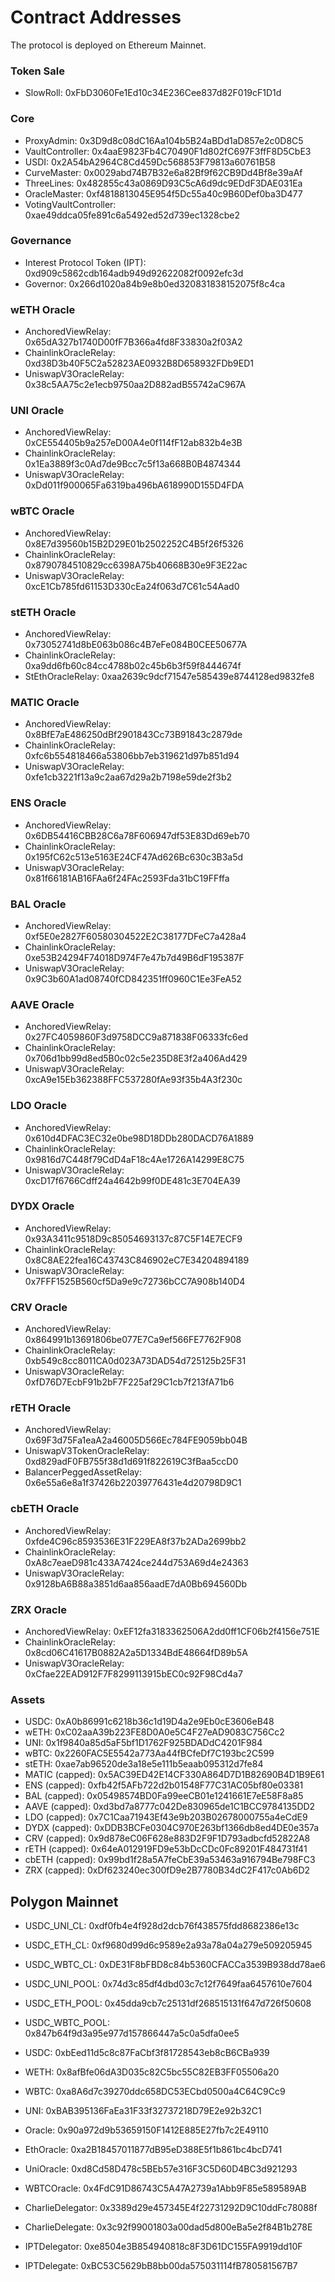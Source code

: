 # Contract Addresses
The protocol is deployed on Ethereum Mainnet.

### Token Sale
*    SlowRoll: 0xFbD3060Fe1Ed10c34E236Cee837d82F019cF1D1d

### Core
*    ProxyAdmin: 0x3D9d8c08dC16Aa104b5B24aBDd1aD857e2c0D8C5
*    VaultController: 0x4aaE9823Fb4C70490F1d802fC697F3ffF8D5CbE3
*    USDI: 0x2A54bA2964C8Cd459Dc568853F79813a60761B58
*    CurveMaster: 0x0029abd74B7B32e6a82Bf9f62CB9Dd4Bf8e39aAf
*    ThreeLines: 0x482855c43a0869D93C5cA6d9dc9EDdF3DAE031Ea
*    OracleMaster: 0xf4818813045E954f5Dc55a40c9B60Def0ba3D477
*    VotingVaultController: 0xae49ddca05fe891c6a5492ed52d739ec1328cbe2

### Governance
*    Interest Protocol Token (IPT): 0xd909c5862cdb164adb949d92622082f0092efc3d
*    Governor: 0x266d1020a84b9e8b0ed320831838152075f8c4ca     

### wETH Oracle
*    AnchoredViewRelay: 0x65dA327b1740D00fF7B366a4fd8F33830a2f03A2
*    ChainlinkOracleRelay: 0xd38D3b40F5C2a52823AE0932B8D658932FDb9ED1
*    UniswapV3OracleRelay: 0x38c5AA75c2e1ecb9750aa2D882adB55742aC967A
    
### UNI Oracle
*    AnchoredViewRelay: 0xCE554405b9a257eD00A4e0f114fF12ab832b4e3B
*    ChainlinkOracleRelay: 0x1Ea3889f3c0Ad7de9Bcc7c5f13a668B0B4874344
*    UniswapV3OracleRelay: 0xDd011f900065Fa6319ba496bA618990D155D4FDA

### wBTC Oracle
*    AnchoredViewRelay: 0x8E7d39560b15B2D29E01b2502252C4B5f26f5326
*    ChainlinkOracleRelay: 0x8790784510829cc6398A75b40668B30e9F3E22ac
*    UniswapV3OracleRelay: 0xcE1Cb785fd61153D330cEa24f063d7C61c54Aad0

### stETH Oracle
*    AnchoredViewRelay: 0x73052741d8bE063b086c4B7eFe084B0CEE50677A
*    ChainlinkOracleRelay: 0xa9dd6fb60c84cc4788b02c45b6b3f59f8444674f
*    StEthOracleRelay: 0xaa2639c9dcf71547e585439e8744128ed9832fe8

### MATIC Oracle
*    AnchoredViewRelay: 0x8BfE7aE486250dBf2901843Cc73B91843c2879de
*    ChainlinkOracleRelay: 0xfc6b554818466a53806bb7eb319621d97b851d94
*    UniswapV3OracleRelay: 0xfe1cb3221f13a9c2aa67d29a2b7198e59de2f3b2

### ENS Oracle
*    AnchoredViewRelay: 0x6DB54416CBB28C6a78F606947df53E83Dd69eb70
*    ChainlinkOracleRelay: 0x195fC62c513e5163E24CF47Ad626Bc630c3B3a5d
*    UniswapV3OracleRelay: 0x81f66181AB16FAa6f24FAc2593Fda31bC19FFffa

### BAL Oracle
*    AnchoredViewRelay: 0xf5E0e2827F60580304522E2C38177DFeC7a428a4
*    ChainlinkOracleRelay: 0xe53B24294F74018D974F7e47b7d49B6dF195387F
*    UniswapV3OracleRelay: 0x9C3b60A1ad08740fCD842351ff0960C1Ee3FeA52

### AAVE Oracle
*    AnchoredViewRelay: 0x27FC4059860F3d9758DCC9a871838F06333fc6ed
*    ChainlinkOracleRelay: 0x706d1bb99d8ed5B0c02c5e235D8E3f2a406Ad429
*    UniswapV3OracleRelay: 0xcA9e15Eb362388FFC537280fAe93f35b4A3f230c

### LDO Oracle
*    AnchoredViewRelay: 0x610d4DFAC3EC32e0be98D18DDb280DACD76A1889
*    ChainlinkOracleRelay: 0x9816d7C448f79CdD4aF18c4Ae1726A14299E8C75
*    UniswapV3OracleRelay: 0xcD17f6766Cdff24a4642b99f0DE481c3E704EA39

### DYDX Oracle
*    AnchoredViewRelay: 0x93A3411c9518D9c85054693137c87C5F14E7ECF9
*    ChainlinkOracleRelay: 0x8C8AE22fea16C43743C846902eC7E34204894189
*    UniswapV3OracleRelay: 0x7FFF1525B560cf5Da9e9c72736bCC7A908b140D4

### CRV Oracle
*    AnchoredViewRelay: 0x864991b13691806be077E7Ca9ef566FE7762F908
*    ChainlinkOracleRelay: 0xb549c8cc8011CA0d023A73DAD54d725125b25F31
*    UniswapV3OracleRelay: 0xfD76D7EcbF91b2bF7F225af29C1cb7f213fA71b6

### rETH Oracle
*    AnchoredViewRelay: 0x69F3d75Fa1eaA2a46005D566Ec784FE9059bb04B
*    UniswapV3TokenOracleRelay: 0xd829adF0FB755f38d1d691f822619C3fBaa5ccD0
*    BalancerPeggedAssetRelay: 0x6e55a6e8a1f37426b22039776431e4d20798D9C1

### cbETH Oracle
*    AnchoredViewRelay: 0xfde4C96c8593536E31F229EA8f37b2ADa2699bb2
*    ChainlinkOracleRelay: 0xA8c7eaeD981c433A7424ce244d753A69d4e24363
*    UniswapV3OracleRelay: 0x9128bA6B88a3851d6aa856aadE7dA0Bb694560Db

### ZRX Oracle
*   AnchoredViewRelay: 0xEF12fa3183362506A2dd0ff1CF06b2f4156e751E
*   ChainlinkOracleRelay: 0x8cd06C41617B0882A2a5D1334BdE48664fD89b5A
*   UniswapV3OracleRelay: 0xCfae22EAD912F7F8299113915bEC0c92F98Cd4a7

### Assets
* USDC: 0xA0b86991c6218b36c1d19D4a2e9Eb0cE3606eB48
* wETH: 0xC02aaA39b223FE8D0A0e5C4F27eAD9083C756Cc2
* UNI: 0x1f9840a85d5aF5bf1D1762F925BDADdC4201F984
* wBTC: 0x2260FAC5E5542a773Aa44fBCfeDf7C193bc2C599
* stETH: 0xae7ab96520de3a18e5e111b5eaab095312d7fe84
* MATIC (capped): 0x5AC39ED42E14CF330A864D7D1B82690B4D1B9E61
* ENS (capped): 0xfb42f5AFb722d2b01548F77C31AC05bf80e03381
* BAL (capped): 0x05498574BD0Fa99eeCB01e1241661E7eE58F8a85
* AAVE (capped): 0xd3bd7a8777c042De830965de1C1BCC9784135DD2
* LDO (capped): 0x7C1Caa71943Ef43e9b203B02678000755a4eCdE9
* DYDX (capped): 0xDDB3BCFe0304C970E263bf1366db8ed4DE0e357a
* CRV (capped): 0x9d878eC06F628e883D2F9F1D793adbcfd52822A8
* rETH (capped): 0x64eA012919FD9e53bDcCDc0Fc89201F484731f41
* cbETH (capped): 0x99bd1f28a5A7feCbE39a53463a916794Be798FC3
* ZRX (capped): 0xDf623240ec300fD9e2B7780B34dC2F417c0Ab6D2

## Polygon Mainnet
*    USDC_UNI_CL: 0xdf0fb4e4f928d2dcb76f438575fdd8682386e13c
*    USDC_ETH_CL: 0xf9680d99d6c9589e2a93a78a04a279e509205945
*    USDC_WBTC_CL: 0xDE31F8bFBD8c84b5360CFACCa3539B938dd78ae6
*    USDC_UNI_POOL: 0x74d3c85df4dbd03c7c12f7649faa6457610e7604
*    USDC_ETH_POOL: 0x45dda9cb7c25131df268515131f647d726f50608
*    USDC_WBTC_POOL: 0x847b64f9d3a95e977d157866447a5c0a5dfa0ee5
*    USDC: 0xbEed11d5c8c87FaCbf3f81728543eb8cB6CBa939
*    WETH: 0x8afBfe06dA3D035c82C5bc55C82EB3FF05506a20
*    WBTC: 0xa8A6d7c39270ddc658DC53ECbd0500a4C64C9Cc9
*    UNI: 0xBAB395136FaEa31F33f32737218D79E2e92b32C1

*    Oracle: 0x90a972d9b53659150F1412E885E27fb7c2E49110
*    EthOracle: 0xa2B18457011877dB95eD388E5f1b861bc4bcD741
*    UniOracle: 0xd8Cd58D478c5BEb57e316F3C5D60D4BC3d921293
*    WBTCOracle: 0x4FdC91D86743C5A47A2739a1Abb9F85e589589AB
*    CharlieDelegator: 0x3389d29e457345E4f22731292D9C10ddFc78088f
*    CharlieDelegate: 0x3c92f99001803a00dad5d800eBa5e2f84B1b278E
*    IPTDelegator: 0xe8504e3B854940818c8F3D61DC155FA9919dd10F
*    IPTDelegate: 0xBC53C5629bB8bb00da575031114fB780581567B7

